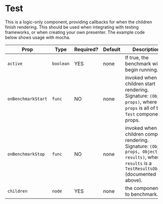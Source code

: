# Test

This is a logic-only component, providing callbacks for when the children finish rendering. This should be used when
integrating with testing frameworks, or when creating your own presenter. The example code below shows usage with
mocha.

<table class='ui table'>
  <thead>
    <tr>
    <th>Prop</th>
    <th>Type</th>
    <th>Required?</th>
    <th>Default</th>
    <th>Description</th>
    </tr>
  </thead>
  <tbody>
    <tr>
      <td><code>active</code></td>
      <td><code>boolean</code></td>
      <td>YES</td>
      <td>none</td>
      <td>If true, the benchmark will begin running.</td>
    </tr>
    <tr>
      <td><code>onBenchmarkStart</code></td>
      <td><code>func</code></td>
      <td>NO</td>
      <td>none</td>
      <td>
      invoked when the children start rendering.
      Signature: <code>(Object props)</code>, where <code>props</code> is all of this <code>Test</code> component's props.
      </td>
    </tr>
    <tr>
      <td><code>onBenchmarkStop</code></td>
      <td><code>func</code></td>
      <td>NO</td>
      <td>none</td>
      <td>
      invoked when the children complete rendering.
      Signature: <code>(Object props, Object results)</code>, where <code>results</code> is a <code>TestResultsObject</code> (documented above).
      </td>
    </tr>
    <tr>
      <td><code>children</code></td>
      <td><code>node</code></td>
      <td>YES</td>
      <td>none</td>
      <td>the components to benchmark.</td>
    </tr>
  </tbody>
</table>
